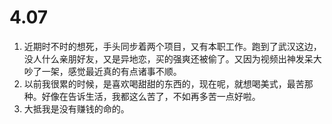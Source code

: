 # 4.07

1. 近期时不时的想死，手头同步着两个项目，又有本职工作。跑到了武汉这边，没人什么亲朋好友，又是异地恋，买的强爽还被偷了。又因为视频出神发呆大吵了一架，感觉最近真的有点诸事不顺。
2. 以前我很累的时候，是喜欢喝甜甜的东西的，现在呢，就想喝美式，最苦那种。好像在告诉生活，我都这么苦了，不如再多苦一点好啦。
3. 大抵我是没有赚钱的命的。
